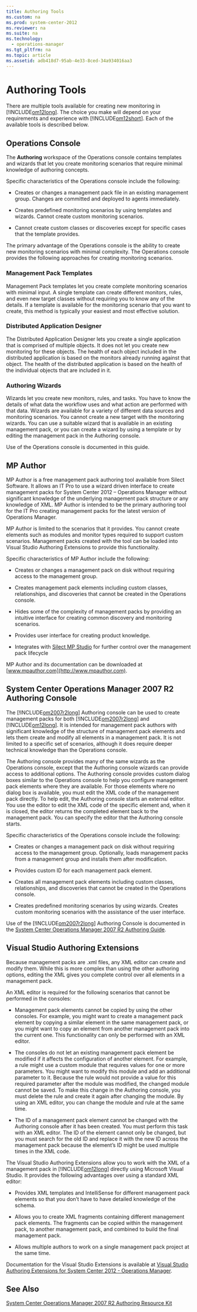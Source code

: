 ```yaml
---
title: Authoring Tools
ms.custom: na
ms.prod: system-center-2012
ms.reviewer: na
ms.suite: na
ms.technology: 
  - operations-manager
ms.tgt_pltfrm: na
ms.topic: article
ms.assetid: adb418d7-95ab-4e33-8ced-34a934016aa3
---
```

# Authoring Tools
There are multiple tools available for creating new monitoring in [!INCLUDE[om12long](Token/om12long_md.md)]. The choice you make will depend on your requirements and experience with [!INCLUDE[om12short](Token/om12short_md.md)]. Each of the available tools is described below.

## <a name="OperationsConsole"></a>Operations Console
The **Authoring** workspace of the Operations console contains templates and wizards that let you create monitoring scenarios that require minimal knowledge of authoring concepts.

Specific characteristics of the Operations console include the following:

-   Creates or changes a management pack file in an existing management group. Changes are committed and deployed to agents immediately.

-   Creates predefined monitoring scenarios by using templates and wizards. Cannot create custom monitoring scenarios.

-   Cannot create custom classes or discoveries except for specific cases that the template provides.

The primary advantage of the Operations console is the ability to create new monitoring scenarios with minimal complexity. The Operations console provides the following approaches for creating monitoring scenarios.

### Management Pack Templates
Management Pack templates let you create complete monitoring scenarios with minimal input. A single template can create different monitors, rules, and even new target classes without requiring you to know any of the details. If a template is available for the monitoring scenario that you want to create, this method is typically your easiest and most effective solution.

### Distributed Application Designer
The Distributed Application Designer lets you create a single application that is comprised of multiple objects. It does not let you create new monitoring for these objects. The health of each object included in the distributed application is based on the monitors already running against that object. The health of the distributed application is based on the health of the individual objects that are included in it.

### Authoring Wizards
Wizards let you create new monitors, rules, and tasks. You have to know the details of what data the workflow uses and what action are performed with that data. Wizards are available for a variety of different data sources and monitoring scenarios. You cannot create a new target with the monitoring wizards. You can use a suitable wizard that is available in an existing management pack, or you can create a wizard by using a template or by editing the management pack in the Authoring console.

Use of the Operations console is documented in this guide.

## <a name="MPAuthor"></a>MP Author
MP Author is a free management pack authoring tool available from Silect Software. It allows an IT Pro to use a wizard driven interface to create management packs for System Center 2012 – Operations Manager without significant knowledge of the underlying management pack structure or any knowledge of XML. MP Author is intended to be the primary authoring tool for the IT Pro creating management packs for the latest version of Operations Manager.

MP Author is limited to the scenarios that it provides. You cannot create elements such as modules and monitor types required to support custom scenarios. Management packs created with the tool can be loaded into Visual Studio Authoring Extensions to provide this functionality.

Specific characteristics of MP Author include the following:

-   Creates or changes a management pack on disk without requiring access to the management group.

-   Creates management pack elements including custom classes, relationships, and discoveries that cannot be created in the Operations console.

-   Hides some of the complexity of management packs by providing an intuitive interface for creating common discovery and monitoring scenarios.

-   Provides user interface for creating product knowledge.

-   Integrates with [Silect MP Studio](http://silect.com/products/mp-studio) for further control over the management pack lifecycle

MP Author and its documentation can be downloaded at [www.mpauthor.com](http://www.mpauthor.com).

## <a name="AuthoringConsole"></a>System Center Operations Manager 2007 R2 Authoring Console
The [!INCLUDE[om2007r2long](Token/om2007r2long_md.md)] Authoring console can be used to create management packs for both [!INCLUDE[om2007r2long](Token/om2007r2long_md.md)] and [!INCLUDE[om12long](Token/om12long_md.md)]. It is intended for management pack authors with significant knowledge of the structure of management pack elements and lets them create and modify all elements in a management pack. It is not limited to a specific set of scenarios, although it does require deeper technical knowledge than the Operations console.

The Authoring console provides many of the same wizards as the Operations console, except that the Authoring console wizards can provide access to additional options. The Authoring console provides custom dialog boxes similar to the Operations console to help you configure management pack elements where they are available. For those elements where no dialog box is available, you must edit the XML code of the management pack directly. To help edit, the Authoring console starts an external editor. You use the editor to edit the XML code of the specific element and, when it is closed, the editor returns the completed element back to the management pack. You can specify the editor that the Authoring console starts.

Specific characteristics of the Operations console include the following:

-   Creates or changes a management pack on disk without requiring access to the management group. Optionally, loads management packs from a management group and installs them after modification.

-   Provides custom ID for each management pack element.

-   Creates all management pack elements including custom classes, relationships, and discoveries that cannot be created in the Operations console.

-   Creates predefined monitoring scenarios by using wizards. Creates custom monitoring scenarios with the assistance of the user interface.

Use of the [!INCLUDE[om2007r2long](Token/om2007r2long_md.md)] Authoring Console is documented in the [System Center Operations Manager 2007 R2 Authoring Guide](http://go.microsoft.com/fwlink/?LinkID=188119).

## <a name="XMLEditor"></a>Visual Studio Authoring Extensions
Because management packs are .xml files, any XML editor can create and modify them. While this is more complex than using the other authoring options, editing the XML gives you complete control over all elements in a management pack.

An XML editor is required for the following scenarios that cannot be performed in the consoles:

-   Management pack elements cannot be copied by using the other consoles. For example, you might want to create a management pack element by copying a similar element in the same management pack, or you might want to copy an element from another management pack into the current one. This functionality can only be performed with an XML editor.

-   The consoles do not let an existing management pack element be modified if it affects the configuration of another element. For example, a rule might use a custom module that requires values for one or more parameters. You might want to modify this module and add an additional parameter to it. Because the rule would not provide a value for this required parameter after the module was modified, the changed module cannot be saved. To make this change in the Authoring console, you must delete the rule and create it again after changing the module. By using an XML editor, you can change the module and rule at the same time.

-   The ID of a management pack element cannot be changed with the Authoring console after it has been created. You must perform this task with an XML editor. The ID of the element cannot only be changed, but you must search for the old ID and replace it with the new ID across the management pack because the element’s ID might be used multiple times in the XML code.

The Visual Studio Authoring Extensions allow you to work with the XML of a management pack in [!INCLUDE[om12long](Token/om12long_md.md)] directly using Microsoft Visual Studio. It provides the following advantages over using a standard XML editor:

-   Provides XML templates and IntelliSense for different management pack elements so that you don’t have to have detailed knowledge of the schema.

-   Allows you to create XML fragments containing different management pack elements. The fragments can be copied within the management pack, to another management pack, and combined to build the final management pack.

-   Allows multiple authors to work on a single management pack project at the same time.

Documentation for the Visual Studio Extensions is available at [Visual Studio Authoring Extensions for System Center 2012 \- Operations Manager](http://go.microsoft.com/fwlink/?LinkID=232334).

## See Also
[System Center Operations Manager 2007 R2 Authoring Resource Kit](http://go.microsoft.com/fwlink/?LinkID=192098)


